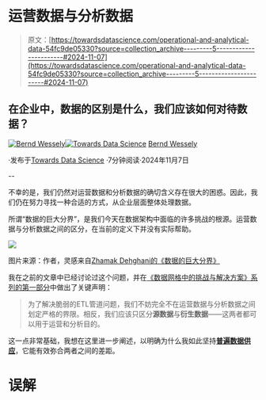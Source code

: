 # 运营数据与分析数据

> 原文：[https://towardsdatascience.com/operational-and-analytical-data-54fc9de05330?source=collection_archive---------5-----------------------#2024-11-07](https://towardsdatascience.com/operational-and-analytical-data-54fc9de05330?source=collection_archive---------5-----------------------#2024-11-07)

## 在企业中，数据的区别是什么，我们应该如何对待数据？

[](https://medium.com/@bernd.wessely?source=post_page---byline--54fc9de05330--------------------------------)[![Bernd Wessely](../Images/e60e01c19412d8af8f8bddf78e561275.png)](https://medium.com/@bernd.wessely?source=post_page---byline--54fc9de05330--------------------------------)[](https://towardsdatascience.com/?source=post_page---byline--54fc9de05330--------------------------------)[![Towards Data Science](../Images/a6ff2676ffcc0c7aad8aaf1d79379785.png)](https://towardsdatascience.com/?source=post_page---byline--54fc9de05330--------------------------------) [Bernd Wessely](https://medium.com/@bernd.wessely?source=post_page---byline--54fc9de05330--------------------------------)

·发布于[Towards Data Science](https://towardsdatascience.com/?source=post_page---byline--54fc9de05330--------------------------------) ·7分钟阅读·2024年11月7日

--

不幸的是，我们仍然对运营数据和分析数据的确切含义存在很大的困惑。因此，我们仍在努力寻找一种合适的方式，从企业层面整体处理数据。

所谓“数据的巨大分界”，是我们今天在数据架构中面临的许多挑战的根源。运营数据与分析数据之间的区分，在当前的定义下并没有实际帮助。

![](../Images/018b3c90e4575952d576c11a34667850.png)

图片来源：作者，灵感来自[Zhamak Dehghani的《数据的巨大分界》](https://martinfowler.com/articles/data-mesh-principles.html#TheGreatDivideOfData)

我在之前的文章中已经讨论过这个问题，并在[《数据网格中的挑战与解决方案》系列的第一部分](https://medium.com/towards-data-science/challenges-and-solutions-in-data-mesh-part-1-24cd45290805)中做出了关键声明：

> 为了解决脆弱的ETL管道问题，我们不妨完全不在运营数据与分析数据之间划定严格的界限。相反，我们应该只区分**源数据**与**衍生数据**——这两者都可以用于运营和分析目的。

这一点非常基础，我想在这里进一步阐述，以明确为什么我如此坚持[**普遍数据供应**](https://medium.com/@bernd.wessely/towards-universal-data-supply-98ff53158183)，它能有效弥合两者之间的差距。

# 误解

